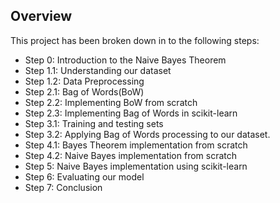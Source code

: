 ## Overview
This project has been broken down in to the following steps:

* Step 0: Introduction to the Naive Bayes Theorem
* Step 1.1: Understanding our dataset
* Step 1.2: Data Preprocessing
* Step 2.1: Bag of Words(BoW)
* Step 2.2: Implementing BoW from scratch
* Step 2.3: Implementing Bag of Words in scikit-learn
* Step 3.1: Training and testing sets
* Step 3.2: Applying Bag of Words processing to our dataset.
* Step 4.1: Bayes Theorem implementation from scratch
* Step 4.2: Naive Bayes implementation from scratch
* Step 5: Naive Bayes implementation using scikit-learn
* Step 6: Evaluating our model
* Step 7: Conclusion
